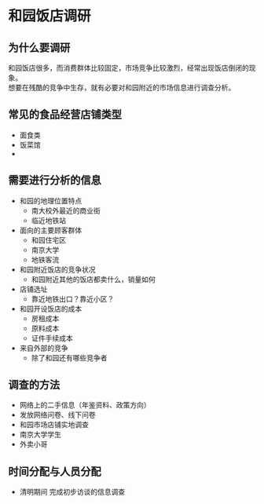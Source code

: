 # 和园饭店调研

## 为什么要调研
和园饭店很多，而消费群体比较固定，市场竞争比较激烈，经常出现饭店倒闭的现象。  
想要在残酷的竞争中生存，就有必要对和园附近的市场信息进行调查分析。

## 常见的食品经营店铺类型
* 面食类
* 饭菜馆
* 


## 需要进行分析的信息
* 和园的地理位置特点
  * 南大校外最近的商业街
  * 临近地铁站
* 面向的主要顾客群体
  * 和园住宅区
  * 南京大学
  * 地铁客流
* 和园附近饭店的竞争状况
  * 和园附近其他的饭店都卖什么，销量如何
* 店铺选址
  * 靠近地铁出口？靠近小区？
* 和园开设饭店的成本
  * 房租成本
  * 原料成本
  * 证件手续成本
* 来自外部的竞争
  * 除了和园还有哪些竞争者

## 调查的方法

* 网络上的二手信息（年鉴资料、政策方向）
* 发放网络问卷、线下问卷
* 和园市场店铺实地调查
* 南京大学学生
* 外卖小哥


## 时间分配与人员分配

* 清明期间 完成初步访谈的信息调查